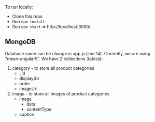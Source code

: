 To run locally:

* Clone this repo
* Run `npm install`
* Run `npm start`
=> http://localhost:3000/

## MongoDB

Database name can be change in app.js (line 14). Currently, we are using "mean-angular5".
We have 2 collections (tables):
1. category - to store all product categories
    - _id
    - displayStr
    - order
    - imageUrl
2. image - to store all images of product categories
    - image
        - data
        - contentType
    - caption